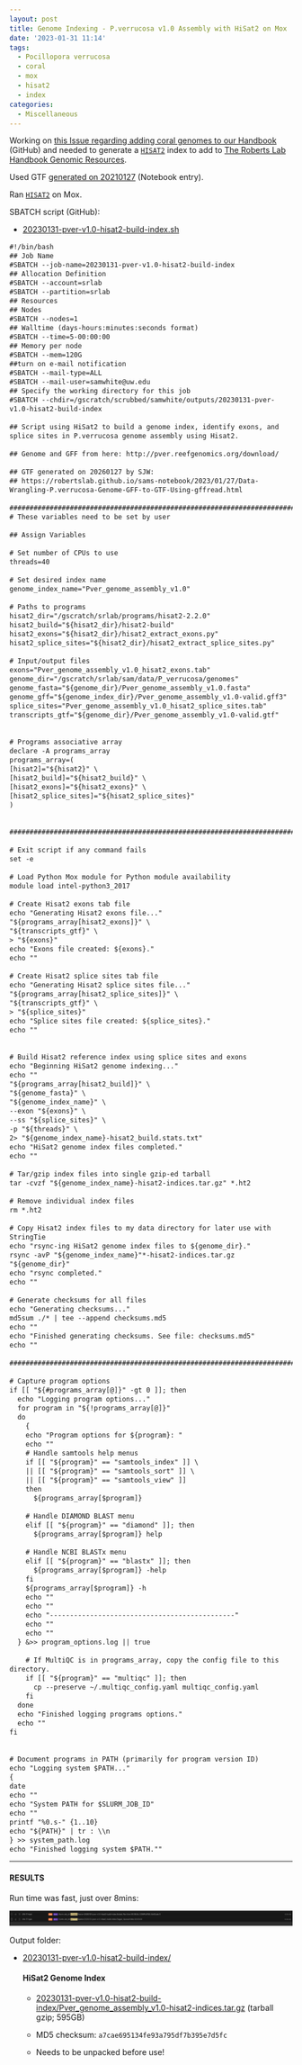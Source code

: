 ```yaml
---
layout: post
title: Genome Indexing - P.verrucosa v1.0 Assembly with HiSat2 on Mox
date: '2023-01-31 11:14'
tags: 
  - Pocillopora verrucosa
  - coral
  - mox
  - hisat2
  - index
categories: 
  - Miscellaneous
---
```

Working on [this Issue regarding adding coral genomes to our Handbook](https://github.com/RobertsLab/resources/issues/1571) (GitHub) and needed to generate a [`HISAT2`](https://daehwankimlab.github.io/hisat2/) index to add to [The Roberts Lab Handbook Genomic Resources](https://robertslab.github.io/resources/Genomic-Resources/).

Used GTF [generated on 20210127](https://robertslab.github.io/sams-notebook/2023/01/27/Data-Wrangling-P.verrucosa-Genome-GFF-to-GTF-Using-gffread.html) (Notebook entry).


Ran [`HISAT2`](https://daehwankimlab.github.io/hisat2/) on Mox.

SBATCH script (GitHub):

- [20230131-pver-v1.0-hisat2-build-index.sh](https://github.com/RobertsLab/sams-notebook/blob/master/sbatch_scripts/20230131-pver-v1.0-hisat2-build-index.sh)


```shell
#!/bin/bash
## Job Name
#SBATCH --job-name=20230131-pver-v1.0-hisat2-build-index
## Allocation Definition
#SBATCH --account=srlab
#SBATCH --partition=srlab
## Resources
## Nodes
#SBATCH --nodes=1
## Walltime (days-hours:minutes:seconds format)
#SBATCH --time=5-00:00:00
## Memory per node
#SBATCH --mem=120G
##turn on e-mail notification
#SBATCH --mail-type=ALL
#SBATCH --mail-user=samwhite@uw.edu
## Specify the working directory for this job
#SBATCH --chdir=/gscratch/scrubbed/samwhite/outputs/20230131-pver-v1.0-hisat2-build-index

## Script using HiSat2 to build a genome index, identify exons, and splice sites in P.verrucosa genome assembly using Hisat2.

## Genome and GFF from here: http://pver.reefgenomics.org/download/

## GTF generated on 20260127 by SJW:
## https://robertslab.github.io/sams-notebook/2023/01/27/Data-Wrangling-P.verrucosa-Genome-GFF-to-GTF-Using-gffread.html

###################################################################################
# These variables need to be set by user

## Assign Variables

# Set number of CPUs to use
threads=40

# Set desired index name
genome_index_name="Pver_genome_assembly_v1.0"

# Paths to programs
hisat2_dir="/gscratch/srlab/programs/hisat2-2.2.0"
hisat2_build="${hisat2_dir}/hisat2-build"
hisat2_exons="${hisat2_dir}/hisat2_extract_exons.py"
hisat2_splice_sites="${hisat2_dir}/hisat2_extract_splice_sites.py"

# Input/output files
exons="Pver_genome_assembly_v1.0_hisat2_exons.tab"
genome_dir="/gscratch/srlab/sam/data/P_verrucosa/genomes"
genome_fasta="${genome_dir}/Pver_genome_assembly_v1.0.fasta"
genome_gff="${genome_index_dir}/Pver_genome_assembly_v1.0-valid.gff3"
splice_sites="Pver_genome_assembly_v1.0_hisat2_splice_sites.tab"
transcripts_gtf="${genome_dir}/Pver_genome_assembly_v1.0-valid.gtf"


# Programs associative array
declare -A programs_array
programs_array=(
[hisat2]="${hisat2}" \
[hisat2_build]="${hisat2_build}" \
[hisat2_exons]="${hisat2_exons}" \
[hisat2_splice_sites]="${hisat2_splice_sites}"
)


###################################################################################################

# Exit script if any command fails
set -e

# Load Python Mox module for Python module availability
module load intel-python3_2017

# Create Hisat2 exons tab file
echo "Generating Hisat2 exons file..."
"${programs_array[hisat2_exons]}" \
"${transcripts_gtf}" \
> "${exons}"
echo "Exons file created: ${exons}."
echo ""

# Create Hisat2 splice sites tab file
echo "Generating Hisat2 splice sites file..."
"${programs_array[hisat2_splice_sites]}" \
"${transcripts_gtf}" \
> "${splice_sites}"
echo "Splice sites file created: ${splice_sites}."
echo ""


# Build Hisat2 reference index using splice sites and exons
echo "Beginning HiSat2 genome indexing..."
echo ""
"${programs_array[hisat2_build]}" \
"${genome_fasta}" \
"${genome_index_name}" \
--exon "${exons}" \
--ss "${splice_sites}" \
-p "${threads}" \
2> "${genome_index_name}-hisat2_build.stats.txt"
echo "HiSat2 genome index files completed."
echo ""

# Tar/gzip index files into single gzip-ed tarball
tar -cvzf "${genome_index_name}-hisat2-indices.tar.gz" *.ht2

# Remove individual index files
rm *.ht2

# Copy Hisat2 index files to my data directory for later use with StringTie
echo "rsync-ing HiSat2 genome index files to ${genome_dir}."
rsync -avP "${genome_index_name}"*-hisat2-indices.tar.gz "${genome_dir}"
echo "rsync completed."
echo ""

# Generate checksums for all files
echo "Generating checksums..."
md5sum ./* | tee --append checksums.md5
echo ""
echo "Finished generating checksums. See file: checksums.md5"
echo ""

#######################################################################################################

# Capture program options
if [[ "${#programs_array[@]}" -gt 0 ]]; then
  echo "Logging program options..."
  for program in "${!programs_array[@]}"
  do
    {
    echo "Program options for ${program}: "
    echo ""
    # Handle samtools help menus
    if [[ "${program}" == "samtools_index" ]] \
    || [[ "${program}" == "samtools_sort" ]] \
    || [[ "${program}" == "samtools_view" ]]
    then
      ${programs_array[$program]}

    # Handle DIAMOND BLAST menu
    elif [[ "${program}" == "diamond" ]]; then
      ${programs_array[$program]} help

    # Handle NCBI BLASTx menu
    elif [[ "${program}" == "blastx" ]]; then
      ${programs_array[$program]} -help
    fi
    ${programs_array[$program]} -h
    echo ""
    echo ""
    echo "----------------------------------------------"
    echo ""
    echo ""
  } &>> program_options.log || true

    # If MultiQC is in programs_array, copy the config file to this directory.
    if [[ "${program}" == "multiqc" ]]; then
      cp --preserve ~/.multiqc_config.yaml multiqc_config.yaml
    fi
  done
  echo "Finished logging programs options."
  echo ""
fi


# Document programs in PATH (primarily for program version ID)
echo "Logging system $PATH..."
{
date
echo ""
echo "System PATH for $SLURM_JOB_ID"
echo ""
printf "%0.s-" {1..10}
echo "${PATH}" | tr : \\n
} >> system_path.log
echo "Finished logging system $PATH.""
```
---

#### RESULTS

Run time was fast, just over 8mins:

![Screenshot showing HiSat2 indexing of P.verrucosa v1.0 genome run time of 8mins 26secs on Mox.](https://github.com/RobertsLab/sams-notebook/blob/master/images/screencaps/20230131-pver-v1.0-hisat2-build-index_runtime.png?raw=true)

Output folder:

- [20230131-pver-v1.0-hisat2-build-index/](https://gannet.fish.washington.edu/Atumefaciens/20230131-pver-v1.0-hisat2-build-index/)

  #### HiSat2 Genome Index

    - [20230131-pver-v1.0-hisat2-build-index/Pver_genome_assembly_v1.0-hisat2-indices.tar.gz](https://gannet.fish.washington.edu/Atumefaciens/20230131-pver-v1.0-hisat2-build-index/Pver_genome_assembly_v1.0-hisat2-indices.tar.gz) (tarball gzip; 595GB)

    - MD5 checksum: `a7cae695134fe93a795df7b395e7d5fc`

    - Needs to be unpacked before use!
